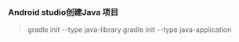### Android studio创建Java 项目
> gradle init --type java-library
> gradle init --type java-application

